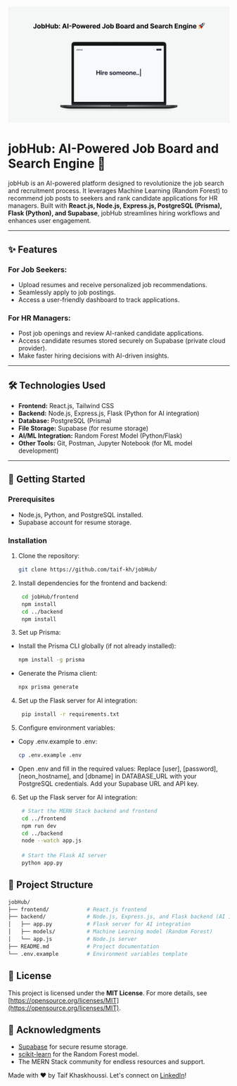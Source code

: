 <img src="Frontend/public/project_photo.jpg" alt="JobHub">

# jobHub: AI-Powered Job Board and Search Engine 🚀

jobHub is an AI-powered platform designed to revolutionize the job search and recruitment process. It leverages Machine Learning (Random Forest) to recommend job posts to seekers and rank candidate applications for HR managers. Built with **React.js, Node.js, Express.js, PostgreSQL (Prisma), Flask (Python), and Supabase**, jobHub streamlines hiring workflows and enhances user engagement.

---

## ✨ **Features**

### **For Job Seekers:**
- Upload resumes and receive personalized job recommendations.
- Seamlessly apply to job postings.
- Access a user-friendly dashboard to track applications.

### **For HR Managers:**
- Post job openings and review AI-ranked candidate applications.
- Access candidate resumes stored securely on Supabase (private cloud provider).
- Make faster hiring decisions with AI-driven insights.

---

## 🛠️ **Technologies Used**

- **Frontend:** React.js, Tailwind CSS
- **Backend:** Node.js, Express.js, Flask (Python for AI integration)
- **Database:** PostgreSQL (Prisma)
- **File Storage:** Supabase (for resume storage)
- **AI/ML Integration:** Random Forest Model (Python/Flask)
- **Other Tools:** Git, Postman, Jupyter Notebook (for ML model development)

---

## 🚀 **Getting Started**

### Prerequisites
- Node.js, Python, and PostgreSQL installed.
- Supabase account for resume storage.

### Installation
1. Clone the repository:
   ```bash
   git clone https://github.com/taif-kh/jobHub/
   ```
2. Install dependencies for the frontend and backend:
   ```bash
    cd jobHub/frontend
    npm install
    cd ../backend
    npm install
   ```
3. Set up Prisma:

- Install the Prisma CLI globally (if not already installed):

    ```bash
    npm install -g prisma
    ```
- Generate the Prisma client:

    ```bash
    npx prisma generate
    ```

4. Set up the Flask server for AI integration:
   ```bash
    pip install -r requirements.txt
   ```
5. Configure environment variables:

- Copy .env.example to .env:
    ```bash
    cp .env.example .env
    ```
- Open .env and fill in the required values:
 Replace [user], [password], [neon_hostname], and [dbname] in DATABASE_URL with your PostgreSQL credentials.
 Add your Supabase URL and API key.
6. Set up the Flask server for AI integration:
   ```bash
    # Start the MERN Stack backend and frontend
    cd ../frontend
    npm run dev
    cd ../backend
    node --watch app.js

    # Start the Flask AI server
    python app.py
   ```

## 📂 Project Structure

```bash
jobHub/
├── frontend/            # React.js frontend
├── backend/             # Node.js, Express.js, and Flask backend (AI integration)
│   ├── app.py           # Flask server for AI integration
│   ├── models/          # Machine Learning model (Random Forest)
│   └── app.js           # Node.js server
├── README.md            # Project documentation
└── .env.example         # Environment variables template
```

## 📄 **License**

This project is licensed under the **MIT License**. For more details, see [https://opensource.org/licenses/MIT](https://opensource.org/licenses/MIT).

## 🙏 Acknowledgments

- <a href="https://supabase.com/" target="_blank">Supabase</a> for secure resume storage.
- <a href="https://scikit-learn.org/stable/" target="_blank">scikit-learn</a> for the Random Forest model.
- The MERN Stack community for endless resources and support.

Made with ❤️ by Taif Khaskhoussi. Let's connect on <a href="https://www.linkedin.com/in/taif-khaskhoussi/" target="_blank">LinkedIn</a>!